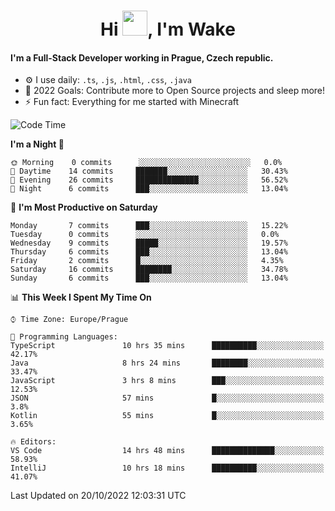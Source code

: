 <h1 align="center">Hi <img src="https://raw.githubusercontent.com/MrWakeCZ/MrWakeCZ/master/Hi.gif" width="40px" />, I'm Wake</h1>

#### I'm a Full-Stack Developer working in Prague, Czech republic.
- ⚙️ I use daily: `.ts`, `.js`, `.html`, `.css`, `.java`
- 🥅 2022 Goals: Contribute more to Open Source projects and sleep more!
- ⚡ Fun fact: Everything for me started with Minecraft

<!--START_SECTION:waka-->
![Code Time](http://img.shields.io/badge/Code%20Time-2%2C749%20hrs%2021%20mins-blue)

**I'm a Night 🦉** 

```text
🌞 Morning    0 commits      ░░░░░░░░░░░░░░░░░░░░░░░░░   0.0% 
🌆 Daytime    14 commits     ███████░░░░░░░░░░░░░░░░░░   30.43% 
🌃 Evening    26 commits     ██████████████░░░░░░░░░░░   56.52% 
🌙 Night      6 commits      ███░░░░░░░░░░░░░░░░░░░░░░   13.04%

```
📅 **I'm Most Productive on Saturday** 

```text
Monday       7 commits      ███░░░░░░░░░░░░░░░░░░░░░░   15.22% 
Tuesday      0 commits      ░░░░░░░░░░░░░░░░░░░░░░░░░   0.0% 
Wednesday    9 commits      █████░░░░░░░░░░░░░░░░░░░░   19.57% 
Thursday     6 commits      ███░░░░░░░░░░░░░░░░░░░░░░   13.04% 
Friday       2 commits      █░░░░░░░░░░░░░░░░░░░░░░░░   4.35% 
Saturday     16 commits     ████████░░░░░░░░░░░░░░░░░   34.78% 
Sunday       6 commits      ███░░░░░░░░░░░░░░░░░░░░░░   13.04%

```


📊 **This Week I Spent My Time On** 

```text
⌚︎ Time Zone: Europe/Prague

💬 Programming Languages: 
TypeScript               10 hrs 35 mins      ██████████░░░░░░░░░░░░░░░   42.17% 
Java                     8 hrs 24 mins       ████████░░░░░░░░░░░░░░░░░   33.47% 
JavaScript               3 hrs 8 mins        ███░░░░░░░░░░░░░░░░░░░░░░   12.53% 
JSON                     57 mins             █░░░░░░░░░░░░░░░░░░░░░░░░   3.8% 
Kotlin                   55 mins             █░░░░░░░░░░░░░░░░░░░░░░░░   3.65%

🔥 Editors: 
VS Code                  14 hrs 48 mins      ██████████████░░░░░░░░░░░   58.93% 
IntelliJ                 10 hrs 18 mins      ██████████░░░░░░░░░░░░░░░   41.07%

```


 Last Updated on 20/10/2022 12:03:31 UTC
<!--END_SECTION:waka-->
